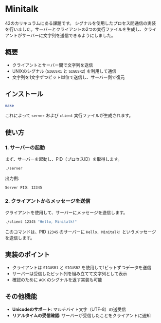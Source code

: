 # Minitalk

42のカリキュラムにある課題です。
シグナルを使用したプロセス間通信の実装を行いました。サーバーとクライアントの2つの実行ファイルを生成し、クライアントがサーバーに文字列を送信できるようにしました。

## 概要

- クライアントとサーバー間で文字列を送信
- UNIXのシグナル (`SIGUSR1` と `SIGUSR2`) を利用して通信
- 文字列を1文字ずつビット単位で送信し、サーバー側で復元

## インストール

```sh
make
```

これによって `server` および `client` 実行ファイルが生成されます。

## 使い方

### 1. サーバーの起動
まず、サーバーを起動し、PID（プロセスID）を取得します。

```sh
./server
```

出力例:
```sh
Server PID: 12345
```

### 2. クライアントからメッセージを送信
クライアントを使用して、サーバーにメッセージを送信します。

```sh
./client 12345 "Hello, Minitalk!"
```

このコマンドは、PID `12345` のサーバーに `Hello, Minitalk!` というメッセージを送信します。

## 実装のポイント

- クライアントは `SIGUSR1` と `SIGUSR2` を使用して1ビットずつデータを送信
- サーバーは受信したビット列を組み立てて文字列として表示
- 確認のために `ACK` のシグナルを返す実装も可能

## その他機能

- **Unicodeのサポート**: マルチバイト文字（UTF-8）の送受信
- **リアルタイムの受信確認**: サーバーが受信したことをクライアントに通知
